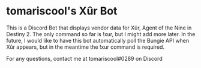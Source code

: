 # tomariscool's Xûr Bot

This is a Discord Bot that displays vendor data for Xûr, Agent of the Nine in Destiny 2.
The only command so far is !xur, but I might add more later.
In the future, I would like to have this bot automatically poll the Bungie API when Xûr appears, but in the meantime the !xur command is required.

For any questions, contact me at tomariscool#0289 on Discord
